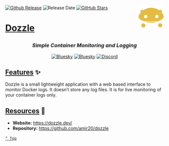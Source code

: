 <a name="top" href="docker-compose.yml" target="_blank"><img height="80" align="right" src="assets/icon.png" alt="Dozzle" /></a>

[![Github Release][github-release]](https://github.com/amir20/dozzle/releases/tag/v8.12.21)
![Release Date][release-date]
[![GitHub Stars][github-stars]](https://github.com/amir20/dozzle)

<h1>

[Dozzle](docker-compose.yml)

</h1>

<div align="center">

### _Simple Container Monitoring and Logging_

<a href="https://bsky.app/profile/aever.au" target="_blank"><img alt="Bluesky" src="https://img.shields.io/badge/Bluesky-0085ff?style=flat-square&logo=bluesky&logoColor=white" /></a>
<a href="mailto:github.discharge208@passfwd.com" target="_blank"><img alt="Bluesky" src="https://img.shields.io/badge/Email-00B4F0?style=flat-square&logo=maildotru&logoColor=white" /></a>
<a href="https://discord.com/users/146165361333633024" target="_blank"><img alt="Discord" src="https://img.shields.io/badge/Discord-5865f2?style=flat-square&logo=discord&logoColor=white" /></a>

</div>

## [Features](#top) ✨

Dozzle is a small lightweight application with a web based interface to monitor Docker logs. It doesn’t store any log files. It is for live monitoring of your container logs only.

## [Resources](#top) 📖

* **Website:** https://dozzle.dev/
* **Repository:** https://github.com/amir20/dozzle

[`^ Top`](#top)




[github-release]: https://img.shields.io/github/v/release/amir20/dozzle?style=flat-square&labelColor=31383f
[release-date]: https://img.shields.io/github/release-date/amir20/dozzle?style=flat-square&labelColor=31383f
[github-stars]: https://img.shields.io/github/stars/amir20/dozzle
